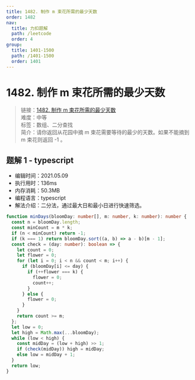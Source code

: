 ```yaml
---
title: 1482. 制作 m 束花所需的最少天数
order: 1482
nav:
  title: 力扣题解
  path: /leetcode
  order: 4
group:
  title: 1401-1500
  path: /1401-1500
  order: 1401
---
```


# 1482. 制作 m 束花所需的最少天数

> 链接：[1482. 制作 m 束花所需的最少天数](https://leetcode-cn.com/problems/minimum-number-of-days-to-make-m-bouquets/)  
> 难度：中等  
> 标签：数组、二分查找  
> 简介：请你返回从花园中摘 m 束花需要等待的最少的天数。如果不能摘到 m 束花则返回 -1 。

## 题解 1 - typescript

- 编辑时间：2021.05.09
- 执行用时：136ms
- 内存消耗：50.3MB
- 编程语言：typescript
- 解法介绍：二分法，通过最大日和最小日进行快速筛选。

```typescript
function minDays(bloomDay: number[], m: number, k: number): number {
  const n = bloomDay.length;
  const minCount = m * k;
  if (n < minCount) return -1;
  if (k === 1) return bloomDay.sort((a, b) => a - b)[m - 1];
  const check = (day: number): boolean => {
    let count = 0;
    let flower = 0;
    for (let i = 0; i < n && count < m; i++) {
      if (bloomDay[i] <= day) {
        if (++flower === k) {
          flower = 0;
          count++;
        }
      } else {
        flower = 0;
      }
    }
    return count >= m;
  };
  let low = 0;
  let high = Math.max(...bloomDay);
  while (low < high) {
    const midDay = (low + high) >> 1;
    if (check(midDay)) high = midDay;
    else low = midDay + 1;
  }
  return low;
}
```
